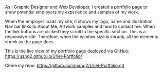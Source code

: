 As I Graphic Designer and Web Developer, I created a portfolio page to show potential employers my experience and samples of my work.

When the employer loads my site, it shows my logo, name and Illustration. Nav bar links to About Me, Artwork samples and how to contact me. When the link buttons are clicked they scroll to the specific section. 
This is a responsive site. Therefore, when the window size is shrunk, all the elements shrink as the page does.

This is the live view of my portfolio page deployed via GitHub: https://uanq2.github.io/Uriel-Portfolio/

Clone my repo: https://github.com/uanq2/Uriel-Portfolio.git


